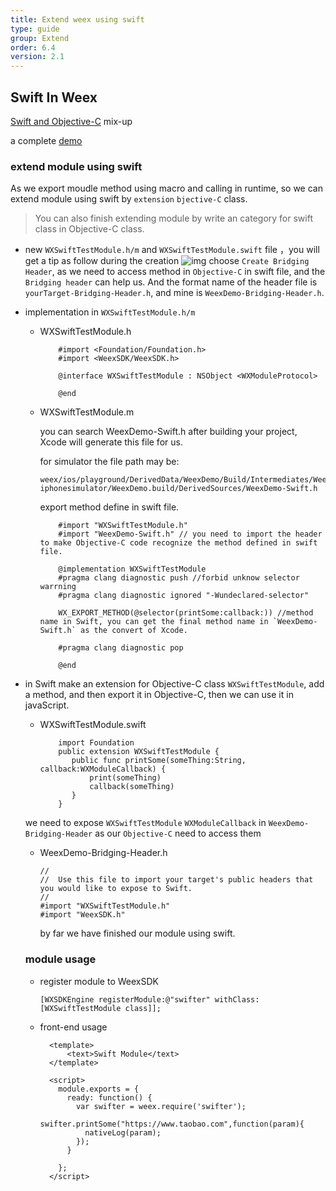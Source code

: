 ```yaml
---
title: Extend weex using swift
type: guide
group: Extend
order: 6.4
version: 2.1
---
```


## Swift In Weex

[Swift and Objective-C](https://developer.apple.com/library/ios/documentation/Swift/Conceptual/BuildingCocoaApps/MixandMatch.html#//apple_ref/doc/uid/TP40014216-CH10-ID122) mix-up

a complete [demo](https://github.com/acton393/WeexSwiftSample.git)

### extend module using swift

 As we export moudle method using macro and calling in runtime, so we can extend module using swift by `extension` `bjective-C` class.
 > You can also finish extending module by write an category for swift class in Objective-C class.

- new `WXSwiftTestModule.h/m` and `WXSwiftTestModule.swift` file ，you will get a tip as follow during the creation
  ![img](http://img3.tbcdn.cn/L1/461/1/b2ed3ee4a966953c0f98a17f34f6f05e7c91cc6b)
  choose `Create Bridging Header`, as we need to access method in `Objective-C` in swift file, and the `Bridging header` can help us. And the format name of the header file is `yourTarget-Bridging-Header.h`, and mine is `WeexDemo-Bridging-Header.h`.

- implementation in `WXSwiftTestModule.h/m`
  - WXSwiftTestModule.h
    
    ```
        #import <Foundation/Foundation.h>
        #import <WeexSDK/WeexSDK.h>
    
        @interface WXSwiftTestModule : NSObject <WXModuleProtocol>
    
        @end
    
    ```
  - WXSwiftTestModule.m
    
    you can search WeexDemo-Swift.h after building your project, Xcode will generate this file for us.

    for simulator the file path may be: 
    ```
    weex/ios/playground/DerivedData/WeexDemo/Build/Intermediates/WeexDemo.build/Debug-iphonesimulator/WeexDemo.build/DerivedSources/WeexDemo-Swift.h
    ```
    export method define in swift file.
    ```
        #import "WXSwiftTestModule.h"
        #import "WeexDemo-Swift.h" // you need to import the header to make Objective-C code recognize the method defined in swift file.
    
        @implementation WXSwiftTestModule
        #pragma clang diagnostic push //forbid unknow selector warrning
        #pragma clang diagnostic ignored "-Wundeclared-selector"
    
        WX_EXPORT_METHOD(@selector(printSome:callback:)) //method name in Swift, you can get the final method name in `WeexDemo-Swift.h` as the convert of Xcode.

        #pragma clang diagnostic pop
    
        @end
    
    ```
- in Swift
  make an extension for Objective-C class `WXSwiftTestModule`, add a method, and then export it in Objective-C, then we can use it in javaScript.

  - WXSwiftTestModule.swift
    
    ```
        import Foundation
        public extension WXSwiftTestModule {
           public func printSome(someThing:String, callback:WXModuleCallback) {
               print(someThing)
               callback(someThing)
           }
        }
    ```
    
  we need to expose `WXSwiftTestModule` `WXModuleCallback` in `WeexDemo-Bridging-Header` as our `Objective-C` need to access them

  - WeexDemo-Bridging-Header.h
    
    ```
    //
    //  Use this file to import your target's public headers that you would like to expose to Swift.
    //
    #import "WXSwiftTestModule.h"
    #import "WeexSDK.h"
    ```

    by far we have finished our module using swift.
    
  ### module usage
  - register module to WeexSDK

    ```
    [WXSDKEngine registerModule:@"swifter" withClass:[WXSwiftTestModule class]];
    
    ```
  - front-end usage

    ```
      <template>
          <text>Swift Module</text>
      </template>
    
      <script>
        module.exports = {
          ready: function() {
            var swifter = weex.require('swifter');
            swifter.printSome("https://www.taobao.com",function(param){
              nativeLog(param);
            });
          }
    
        };
      </script>
    ```
